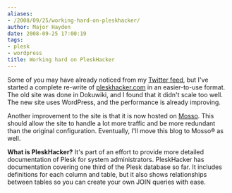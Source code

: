 ```yaml
---
aliases:
- /2008/09/25/working-hard-on-pleskhacker/
author: Major Hayden
date: 2008-09-25 17:00:19
tags:
- plesk
- wordpress
title: Working hard on PleskHacker
---
```


Some of you may have already noticed from my [Twitter feed][1], but I've started a complete re-write of [pleskhacker.com][2] in an easier-to-use format. The old site was done in Dokuwiki, and I found that it didn't scale too well. The new site uses WordPress, and the performance is already improving.

Another improvement to the site is that it is now hosted on [Mosso][3]. This should allow the site to handle a lot more traffic and be more redundant than the original configuration. Eventually, I'll move this blog to Mosso&#0174; as well.

**What is PleskHacker?** It's part of an effort to provide more detailed documentation of Plesk for system administrators. PleskHacker has documentation covering one third of the Plesk database so far. It includes definitions for each column and table, but it also shows relationships between tables so you can create your own JOIN queries with ease.

 [1]: http://twitter.com/rackerhacker/
 [2]: http://pleskhacker.com/
 [3]: http://mosso.com/